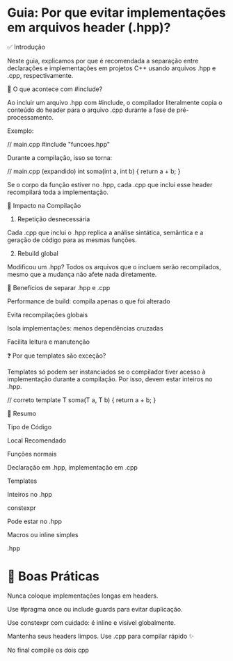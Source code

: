 # Guia: Por que evitar implementações em arquivos header (.hpp)?

✅ Introdução

Neste guia, explicamos por que é recomendada a separação entre declarações e implementações em projetos C++ usando arquivos .hpp e .cpp, respectivamente.

📆 O que acontece com #include?

Ao incluir um arquivo .hpp com #include, o compilador literalmente copia o conteúdo do header para o arquivo .cpp durante a fase de pré-processamento.

Exemplo:

// main.cpp
#include "funcoes.hpp"

Durante a compilação, isso se torna:

// main.cpp (expandido)
int soma(int a, int b) { return a + b; }

Se o corpo da função estiver no .hpp, cada .cpp que inclui esse header recompilará toda a implementação.

🐼 Impacto na Compilação

1. Repetição desnecessária

Cada .cpp que inclui o .hpp replica a análise sintática, semântica e a geração de código para as mesmas funções.

2. Rebuild global

Modificou um .hpp? Todos os arquivos que o incluem serão recompilados, mesmo que a mudança não afete nada diretamente.

🚀 Benefícios de separar .hpp e .cpp

Performance de build: compila apenas o que foi alterado

Evita recompilações globais

Isola implementações: menos dependências cruzadas

Facilita leitura e manutenção

❓ Por que templates são exceção?

Templates só podem ser instanciados se o compilador tiver acesso à implementação durante a compilação. Por isso, devem estar inteiros no .hpp.

// correto
template <typename T>
T soma(T a, T b) { return a + b; }

🔄 Resumo

Tipo de Código

Local Recomendado

Funções normais

Declaração em .hpp, implementação em .cpp

Templates

Inteiros no .hpp

constexpr

Pode estar no .hpp

Macros ou inline simples

.hpp

# 🔧 Boas Práticas

Nunca coloque implementações longas em headers.

Use #pragma once ou include guards para evitar duplicação.

Use constexpr com cuidado: é inline e visível globalmente.

Mantenha seus headers limpos. Use .cpp para compilar rápido ✨

No final compile os dois cpp